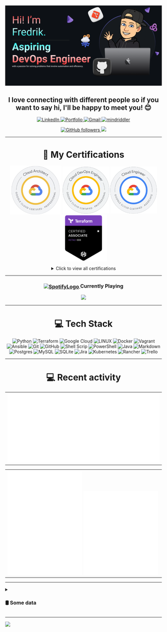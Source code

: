 ![Make your README](assets/banner.png)

<h2 align="center"><b>I love connecting with different people</b> so if you want to say <b>hi, I'll be happy to meet you!</b> 😊</h2>

<p align="center">
  
  <a href="https://linkedin.com/in/fredrik-m/">
    <img src="https://img.shields.io/badge/-LinkedIn-blue?style=for-the-badge&logo=Linkedin&logoColor=white&link=https://linkedin.com/in/fredrik-m/" alt="LinkedIn">
  </a>
  <a href="https://fredrikm.dev">
    <img src="https://img.shields.io/badge/Portfolio-blue?style=for-the-badge&logo=About.me&logoColor=white" alt="Portfolio">
  </a>
  <a href="mailto:fredrikmagnusson3@gmail.com">
    <img src="https://img.shields.io/badge/-fredrikmagnusson3@gmail.com-red?style=for-the-badge&logo=gmail&logoColor=white" alt="Gmail">
  </a>
  <a href="https://discordapp.com/users/225341664787562496">
    <img src="https://img.shields.io/badge/-mindriddler-blue?style=for-the-badge&logo=discord&logoColor=white" alt="mindriddler">
  </a>
</p>

<p align="center">
  <a href="https://github.com/mindriddler">
    <img src="https://img.shields.io/github/followers/mindriddler?label=Follow&style=for-the-badge" alt="GitHub followers">
  </a>
  <img src="https://komarev.com/ghpvc/?username=mindriddler&style=for-the-badge" alt"Profile Views">
</p>

<hr>

<h1 align="center">📜 My Certifications</h1>
<div align="center">
  <p align="center">
    <img src="assets/PCA.png" width="165" style="vertical-align: middle;">
    <img src="assets/PCDE.png" width="150" style="vertical-align: middle;">
    <img src="assets/ACE.png" width="150" style="vertical-align: middle;">
    <img src="assets/Terraform.png" width="150" style="vertical-align: middle;">
  </p>
  <details>
    <summary>Click to view all certifications</summary>
    <table>
      <tr>
        <th>Certification</th>
        <th>Link</th>
        <th>Issuer</th>
        <th>Date of Completion</th>
        <th>Date of Expiration</th>
      </tr>
      <tr>
        <td>Professinal Cloud DevOps Engineer</td>
        <td><a href="https://google.accredible.com/422cc724-bc7d-4b33-9e36-3c9abbe3769f">View</a></td>
        <td><img src="https://img.shields.io/badge/Google%20Cloud-%234285F4.svg?style=for-the-badge&logo=google-cloud&logoColor=white" alt="Google Cloud"></td>
        <td>2023-12-05</td>
        <td>2025-12-05</td>
      </tr>
      <tr>
        <td>Professional Cloud Architect</td>
        <td><a href="https://google.accredible.com/41964977-f869-4726-93d0-182e54261d43">View</a></td>
        <td><img src="https://img.shields.io/badge/Google%20Cloud-%234285F4.svg?style=for-the-badge&logo=google-cloud&logoColor=white" alt="Google Cloud"></td>
        <td>2023-11-21</td>
        <td>2025-11-21</td>
      </tr>
      <tr>
        <td>Associate Cloud Engineer</td>
        <td><a href="https://google.accredible.com/64f0fb14-bbff-4162-b770-2b7dd8f1c586">View</a></td>
        <td><img src="https://img.shields.io/badge/Google%20Cloud-%234285F4.svg?style=for-the-badge&logo=google-cloud&logoColor=white" alt="Google Cloud"></td>
        <td>2023-10-18</td>
        <td>2026-10-18</td>
      </tr>
      <tr>
        <td>Terraform Associate</td>
        <td><a href="https://www.credly.com/badges/e2eb1846-4eb6-4d2d-ab6c-69b677d0f57e">View</a></td>
        <td><img src="https://img.shields.io/badge/HashiCorp-black.svg?style=for-the-badge&logo=HashiCorp&logoColor=white" alt="Google Cloud"></td>
        <td>2023-08-01</td>
        <td>2025-08-01</td>
      </tr>
      <tr>
        <td>Cloud Digital Leader</td>
        <td><a href="https://www.credential.net/224c4c88-56b6-414c-a2ae-232f117e1506">View</a></td>
        <td><img src="https://img.shields.io/badge/Google%20Cloud-%234285F4.svg?style=for-the-badge&logo=google-cloud&logoColor=white" alt="Google Cloud"></td>
        <td>2023-12-11</td>
        <td>2026-12-11</td>
      </tr>
    </table>
  </details>
</div>

<hr>

<div align="center">
    <h3>
        <a href="https://emoji.gg/emoji/SpotifyLogo">
            <img src="https://cdn3.emoji.gg/emojis/SpotifyLogo.png" alt="SpotifyLogo" width="30" style="vertical-align: middle;">
        </a>
        Currently Playing
    </h3>
    <a href="https://open.spotify.com/playlist/62RKQoCghY0ZJ4hK3Tmq9c?si=6a9b1c5833734776">
        <img src="https://spotify-github-profile.vercel.app/api/view?uid=johannahedlund&cover_image=true&theme=natemoo-re&show_offline=true&background_color=121212&interchange=false&bar_color=53b14f&bar_color_cover=false">
    </a>
</div>
<hr>

<h1 align="center">💻 Tech Stack</h1>
<p align="center">
  <img src="https://img.shields.io/badge/python-3670A0?style=for-the-badge&logo=python&logoColor=ffdd54" alt="Python">
  <img src="https://img.shields.io/badge/terraform-%235835CC.svg?style=for-the-badge&logo=terraform&logoColor=white" alt="Terraform">
  <img src="https://img.shields.io/badge/Google%20Cloud-%234285F4.svg?style=for-the-badge&logo=google-cloud&logoColor=white" alt="Google Cloud">
  <img src="https://img.shields.io/badge/Linux-FCC624?style=for-the-badge&logo=linux&logoColor=black" alt="LINUX">
  <img src="https://img.shields.io/badge/docker-%230db7ed.svg?style=for-the-badge&logo=docker&logoColor=white" alt="Docker">
  <img src="https://img.shields.io/badge/vagrant-%231563FF.svg?style=for-the-badge&logo=vagrant&logoColor=white" alt="Vagrant">
  <img src="https://img.shields.io/badge/ansible-%231A1918.svg?style=for-the-badge&logo=ansible&logoColor=white" alt="Ansible">
  <img src="https://img.shields.io/badge/git-%23F05033.svg?style=for-the-badge&logo=git&logoColor=white" alt="Git">
  <img src="https://img.shields.io/badge/github-%23121011.svg?style=for-the-badge&logo=github&logoColor=white" alt="GitHub">
  <img src="https://img.shields.io/badge/shell_script-%23121011.svg?style=for-the-badge&logo=gnu-bash&logoColor=white" alt="Shell Scrip">
  <img src="https://img.shields.io/badge/PowerShell-%235391FE.svg?style=for-the-badge&logo=powershell&logoColor=white" alt="PowerShell">
  <img src="https://img.shields.io/badge/java-%23ED8B00.svg?style=for-the-badge&logo=openjdk&logoColor=white" alt="Java">
  <img src="https://img.shields.io/badge/markdown-%23000000.svg?style=for-the-badge&logo=markdown&logoColor=white" alt="Markdown">    
  <img src="https://img.shields.io/badge/postgres-%23316192.svg?style=for-the-badge&logo=postgresql&logoColor=white" alt="Postgres">
  <img src="https://img.shields.io/badge/mysql-%2300f.svg?style=for-the-badge&logo=mysql&logoColor=white" alt="MySQL">
  <img src="https://img.shields.io/badge/sqlite-%2307405e.svg?style=for-the-badge&logo=sqlite&logoColor=white" alt="SQLite">
  <img src="https://img.shields.io/badge/jira-%230A0FFF.svg?style=for-the-badge&logo=jira&logoColor=white" alt="Jira">
  <img src="https://img.shields.io/badge/kubernetes-%23326ce5.svg?style=for-the-badge&logo=kubernetes&logoColor=white" alt="Kubernetes">
  <img src="https://img.shields.io/badge/rancher-%230075A8.svg?style=for-the-badge&logo=rancher&logoColor=white" alt="Rancher">
  <img src="https://img.shields.io/badge/Trello-%23026AA7.svg?style=for-the-badge&logo=Trello&logoColor=white" alt="Trello">
</p>

<hr>

<h1 align="center">💻 Recent activity</h1>
<div align="center">
  <table width="100%">
    <tr>
        <td>
          <img src="assets/metrics.plugin.code.svg">
        </td>
    </tr>
  </table>
</div>

<table width="100%">
    <tr>
        <td>
            <img src="assets/metrics.plugin.activity.svg" width="49%">
            <img src="assets/metrics.plugin.stars.svg" width="49%">
        </td>
    </tr>
</table>
<hr>

<details>
  <summary><h3>🛢️ Some data</h3></summary>
  <table align="center" width="100%">
    <tr>
      <td>
        <img src="assets/metrics.svg" width="100%">
      </td>
    </tr>
  </table>

  <!--START_SECTION:waka-->
**I'm an Early 🐤** 

```text
🌞 Morning                406 commits         ███░░░░░░░░░░░░░░░░░░░░░░   11.49 % 
🌆 Daytime                1434 commits        ██████████░░░░░░░░░░░░░░░   40.60 % 
🌃 Evening                1022 commits        ███████░░░░░░░░░░░░░░░░░░   28.94 % 
🌙 Night                  670 commits         █████░░░░░░░░░░░░░░░░░░░░   18.97 % 
```
📅 **I'm Most Productive on Wednesday** 

```text
Monday                   818 commits         ██████░░░░░░░░░░░░░░░░░░░   23.16 % 
Tuesday                  248 commits         ██░░░░░░░░░░░░░░░░░░░░░░░   07.02 % 
Wednesday                914 commits         ██████░░░░░░░░░░░░░░░░░░░   25.88 % 
Thursday                 224 commits         ██░░░░░░░░░░░░░░░░░░░░░░░   06.34 % 
Friday                   369 commits         ███░░░░░░░░░░░░░░░░░░░░░░   10.45 % 
Saturday                 380 commits         ███░░░░░░░░░░░░░░░░░░░░░░   10.76 % 
Sunday                   579 commits         ████░░░░░░░░░░░░░░░░░░░░░   16.39 % 
```


📊 **This Week I Spent My Time On** 

```text
🕑︎ Time Zone: Europe/Stockholm

💬 Programming Languages: 
Bash                     6 hrs 54 mins       ██████████░░░░░░░░░░░░░░░   39.70 % 
Python                   5 hrs 5 mins        ███████░░░░░░░░░░░░░░░░░░   29.27 % 
Terraform                3 hrs 25 mins       █████░░░░░░░░░░░░░░░░░░░░   19.73 % 
Git                      31 mins             █░░░░░░░░░░░░░░░░░░░░░░░░   03.06 % 
JSON                     24 mins             █░░░░░░░░░░░░░░░░░░░░░░░░   02.36 % 

🔥 Editors: 
VS Code                  16 hrs 44 mins      ████████████████████████░   96.25 % 
Micro                    39 mins             █░░░░░░░░░░░░░░░░░░░░░░░░   03.75 % 

🐱‍💻 Projects: 
learningbank-bigquery-imp10 hrs 41 mins      ███████████████░░░░░░░░░░   61.44 % 
ReitanMasterDataSync     2 hrs 2 mins        ███░░░░░░░░░░░░░░░░░░░░░░   11.73 % 
advent-of-code           1 hr 40 mins        ██░░░░░░░░░░░░░░░░░░░░░░░   09.64 % 
agresso-to-bigquery-impor57 mins             █░░░░░░░░░░░░░░░░░░░░░░░░   05.55 % 
ExamTopicsQuizMaker      51 mins             █░░░░░░░░░░░░░░░░░░░░░░░░   04.98 % 
```

**I Mostly Code in Python** 

```text
Python                   15 repos            ██████████████░░░░░░░░░░░   55.56 % 
HCL                      5 repos             █████░░░░░░░░░░░░░░░░░░░░   18.52 % 
Java                     3 repos             ███░░░░░░░░░░░░░░░░░░░░░░   11.11 % 
JavaScript               2 repos             ██░░░░░░░░░░░░░░░░░░░░░░░   07.41 % 
PHP                      1 repo              █░░░░░░░░░░░░░░░░░░░░░░░░   03.70 % 
```




 Last Updated on 12/12/2023 10:13:16 UTC
<!--END_SECTION:waka-->
DISCLAIMER: Top languages does not indicate my skill level or anything like that. It is just a metric of which languages have been hosted by me on GitHub based on the usage across repositories. There are others which I haven't put up on GitHub.
</details>

---


![](https://hit.yhype.me/github/profile?user_id=112268732)
